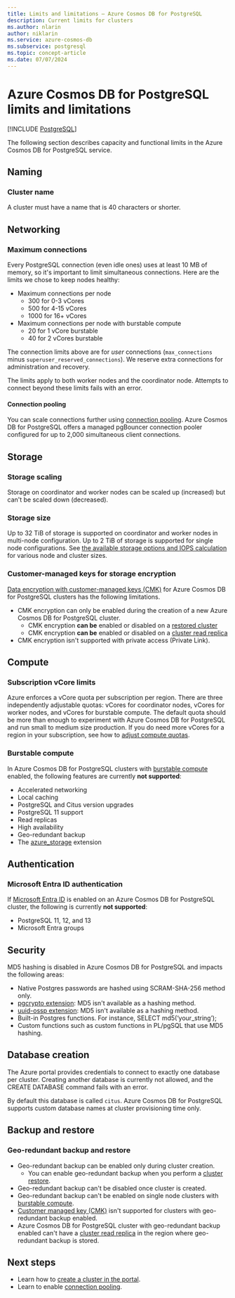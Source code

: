 ```yaml
---
title: Limits and limitations – Azure Cosmos DB for PostgreSQL
description: Current limits for clusters
ms.author: nlarin
author: niklarin
ms.service: azure-cosmos-db
ms.subservice: postgresql
ms.topic: concept-article
ms.date: 07/07/2024
---
```


# Azure Cosmos DB for PostgreSQL limits and limitations

[!INCLUDE [PostgreSQL](../includes/appliesto-postgresql.md)]

The following section describes capacity and functional limits in the Azure Cosmos DB for PostgreSQL service.

## Naming

### Cluster name

A cluster must have a name that is 40 characters or shorter.

## Networking

### Maximum connections

Every PostgreSQL connection (even idle ones) uses at least 10 MB of memory, so it's important to limit simultaneous connections. Here are the limits we chose to keep nodes healthy:

* Maximum connections per node
   * 300 for 0-3 vCores
   * 500 for 4-15 vCores
   * 1000 for 16+ vCores
* Maximum connections per node with burstable compute
   * 20 for 1 vCore burstable
   * 40 for 2 vCores burstable

The connection limits above are for *user* connections (`max_connections` minus
`superuser_reserved_connections`). We reserve extra connections for
administration and recovery.

The limits apply to both worker nodes and the coordinator node. Attempts to connect beyond these limits fails with an error.

#### Connection pooling

You can scale connections further using [connection pooling](concepts-connection-pool.md). Azure Cosmos DB for PostgreSQL offers a managed pgBouncer connection pooler configured for up to 2,000 simultaneous client connections.

## Storage

### Storage scaling

Storage on coordinator and worker nodes can be scaled up (increased) but can't be scaled down (decreased).

### Storage size

Up to 32 TiB of storage is supported on coordinator and worker nodes in multi-node configuration. Up to 2 TiB of storage is supported for single node configurations. See [the available storage options and IOPS calculation](resources-compute.md) for various node and cluster sizes.

### Customer-managed keys for storage encryption

[Data encryption with customer-managed keys (CMK)](./concepts-customer-managed-keys.md) for Azure Cosmos DB for PostgreSQL clusters has the following limitations.
* CMK encryption can only be enabled during the creation of a new Azure Cosmos DB for PostgreSQL cluster.
    * CMK encryption **can be** enabled or disabled on a [restored cluster](./concepts-backup.md#restore)
    * CMK encryption **can be** enabled or disabled on a [cluster read replica](./concepts-read-replicas.md)
* CMK encryption isn't supported with private access (Private Link).

## Compute

### Subscription vCore limits

Azure enforces a vCore quota per subscription per region. There are three independently adjustable quotas: vCores for coordinator nodes, vCores for worker nodes, and vCores for burstable compute. The default quota should be more than enough to experiment with Azure Cosmos DB for PostgreSQL and run small to medium size production. If you do need more vCores for a region in your subscription, see how to [adjust compute quotas](./howto-compute-quota.md).

### Burstable compute

In Azure Cosmos DB for PostgreSQL clusters with [burstable compute](concepts-burstable-compute.md) enabled, the following features are currently **not supported**:

* Accelerated networking
* Local caching
* PostgreSQL and Citus version upgrades
* PostgreSQL 11 support
* Read replicas
* High availability
* Geo-redundant backup
* The [azure_storage](howto-ingest-azure-blob-storage.md) extension

## Authentication

<a name='azure-active-directory-authentication'></a>

### Microsoft Entra ID authentication

If [Microsoft Entra ID](./concepts-authentication.md#azure-active-directory-authentication-preview) is enabled on an Azure Cosmos DB for PostgreSQL cluster, the following is currently **not supported**:

* PostgreSQL 11, 12, and 13
* Microsoft Entra groups

## Security

MD5 hashing is disabled in Azure Cosmos DB for PostgreSQL and impacts the following areas:
* Native Postgres passwords are hashed using SCRAM-SHA-256 method only.
* [pgcrypto extension](https://www.postgresql.org/docs/current/static/pgcrypto.html): MD5 isn't available as a hashing method.
* [uuid-ossp extension](https://www.postgresql.org/docs/current/static/uuid-ossp.html): MD5 isn't available as a hashing method.
* Built-in Postgres functions. For instance,  SELECT md5(‘your_string’);
* Custom functions such as custom functions in PL/pgSQL that use MD5 hashing.

## Database creation

The Azure portal provides credentials to connect to exactly one database per cluster. Creating another database is currently not allowed, and the CREATE DATABASE command fails with an error.

By default this database is called `citus`. Azure Cosmos DB for PostgreSQL supports custom database names at cluster provisioning time only.  

## Backup and restore

### Geo-redundant backup and restore
* Geo-redundant backup can be enabled only during cluster creation.
    * You can enable geo-redundant backup when you perform a [cluster restore](./howto-restore-portal.md).
* Geo-redundant backup can't be disabled once cluster is created.
* Geo-redundant backup can't be enabled on single node clusters with [burstable compute](./concepts-burstable-compute.md).
* [Customer managed key (CMK)](./concepts-customer-managed-keys.md) isn't supported for clusters with geo-redundant backup enabled.
* Azure Cosmos DB for PostgreSQL cluster with geo-redundant backup enabled can't have a [cluster read replica](./concepts-read-replicas.md) in the region where geo-redundant backup is stored.

## Next steps

* Learn how to [create a cluster in the portal](quickstart-create-portal.md).
* Learn to enable [connection pooling](concepts-connection-pool.md).
